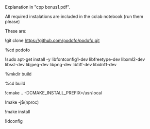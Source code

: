 Explanation in "cpp bonus1.pdf".

All required instalations are included in the colab notebook (run them please)

These are:

!git clone https://github.com/podofo/podofo.git

%cd podofo

!sudo apt-get install -y libfontconfig1-dev libfreetype-dev libxml2-dev libssl-dev libjpeg-dev libpng-dev libtiff-dev libidn11-dev

%mkdir build

%cd build

!cmake .. -DCMAKE_INSTALL_PREFIX=/usr/local

!make -j$(nproc)

!make install

!ldconfig
